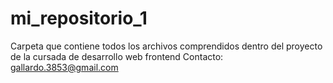 # mi_repositorio_1

Carpeta que contiene todos los archivos comprendidos dentro del proyecto de la cursada de desarrollo web frontend
Contacto: gallardo.3853@gmail.com
